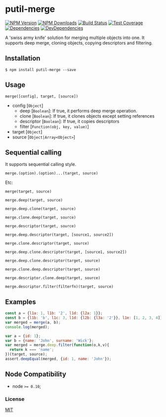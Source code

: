 # putil-merge

[![NPM Version][npm-image]][npm-url]
[![NPM Downloads][downloads-image]][downloads-url]
[![Build Status][travis-image]][travis-url]
[![Test Coverage][coveralls-image]][coveralls-url]
[![Dependencies][dependencies-image]][dependencies-url]
[![DevDependencies][devdependencies-image]][devdependencies-url]

A 'swiss army knife' solution for merging multiple objects into one. It supports deep merge, cloning objects, copying descriptors and filtering.

## Installation

`$ npm install putil-merge --save`


## Usage

`merge([config], target, [source])`

- config [`Object`]
    - deep [`Boolean`]: If true, it performs deep merge operation.
    - clone [`Boolean`]: If true, it clones objects except setting references
    - descriptor [`Boolean`]: If true, it copies descriptors
    - filter [`Function(obj, key, value)`]
- target [`Object`]
- source [`Object|Array<Object>`]

## Sequential calling

It supports sequential calling style.

`merge.(option).(option)...(target, source)`

Etc:

`merge(target, source)`

`merge.deep(target, source)`

`merge.deep.clone(target, source)`

`merge.clone.deep(target, source)`

`merge.descriptor(target, source)`

`merge.deep.descriptor(target, [source1, source2])`

`merge.clone.descriptor(target, source)`

`merge.deep.clone.descriptor(target, [source1, source2])`

`merge.deep.clone.descriptor(target, source)`

`merge.clone.deep.descriptor(target, source)`

`merge.descriptor.clone.deep(target, source)`

`merge.descriptor.filter(filterfn)(target, source)`

## Examples

```js
const a = {l1a: 1, l1b: '2', l1d: {l2a: 1}};
const b = {l1b: 'b', l1c: 3, l1d: {l2b: {l3a: '2'}}, l1e: [1, 2, 3, 4]};
var merged = merge(a, b);
console.log(merged);
```

```js
var a = {id: 1};
var b = {name: 'John', surname: 'Wick'};
var merged = merge.deep.filter(function(o,k,v){
  return k === 'name';  
})(target, source);
assert.deepEqual(merged, {id: 1, name: 'John'});
```



## Node Compatibility

  - node `>= 0.10`;
  
### License
[MIT](LICENSE)

[npm-image]: https://img.shields.io/npm/v/putil-merge.svg
[npm-url]: https://npmjs.org/package/putil-merge
[travis-image]: https://img.shields.io/travis/panates/putil-merge/master.svg
[travis-url]: https://travis-ci.org/panates/putil-merge
[coveralls-image]: https://img.shields.io/coveralls/panates/putil-merge/master.svg
[coveralls-url]: https://coveralls.io/r/panates/putil-merge
[downloads-image]: https://img.shields.io/npm/dm/putil-merge.svg
[downloads-url]: https://npmjs.org/package/putil-merge
[gitter-image]: https://badges.gitter.im/panates/putil-merge.svg
[gitter-url]: https://gitter.im/panates/putil-merge?utm_source=badge&utm_medium=badge&utm_campaign=pr-badge&utm_content=badge
[dependencies-image]: https://david-dm.org/panates/putil-merge/status.svg
[dependencies-url]:https://david-dm.org/panates/putil-merge
[devdependencies-image]: https://david-dm.org/panates/putil-merge/dev-status.svg
[devdependencies-url]:https://david-dm.org/panates/putil-merge?type=dev
[quality-image]: http://npm.packagequality.com/shield/putil-merge.png
[quality-url]: http://packagequality.com/#?package=putil-merge
